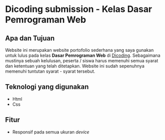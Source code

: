 # Dicoding submission - Kelas Dasar Pemrograman Web

## Apa dan Tujuan

Website ini merupakan website portofolio sederhana yang saya gunakan untuk lulus pada kelas **Dasar Pemrograman Web** di [Dicoding](https://dicoding.com). Sebagaimana mustinya sebuah kelulusan, peserta / siswa harus memenuhi semua syarat dan ketentuan yang telah ditetapkan. Website ini sudah sepenuhnya memenuhi tuntutan syarat - syarat tersebut.

## Teknologi yang digunakan

-   Html
-   Css

## Fitur

-   Responsif pada semua ukuran _device_

